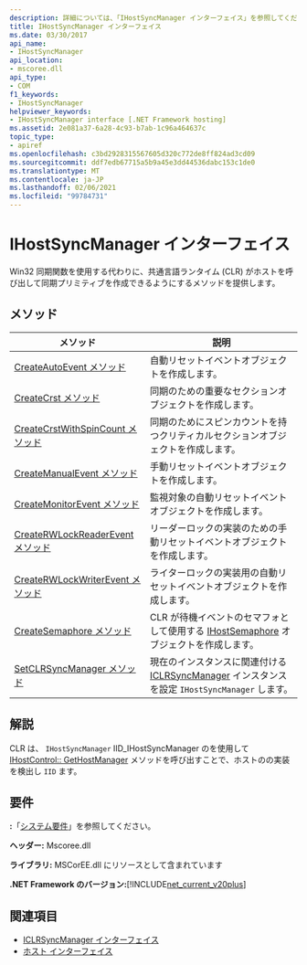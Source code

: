 ```yaml
---
description: 詳細については、「IHostSyncManager インターフェイス」を参照してください。
title: IHostSyncManager インターフェイス
ms.date: 03/30/2017
api_name:
- IHostSyncManager
api_location:
- mscoree.dll
api_type:
- COM
f1_keywords:
- IHostSyncManager
helpviewer_keywords:
- IHostSyncManager interface [.NET Framework hosting]
ms.assetid: 2e081a37-6a28-4c93-b7ab-1c96a464637c
topic_type:
- apiref
ms.openlocfilehash: c3bd2928315567605d320c772de8ff824ad3cd09
ms.sourcegitcommit: ddf7edb67715a5b9a45e3dd44536dabc153c1de0
ms.translationtype: MT
ms.contentlocale: ja-JP
ms.lasthandoff: 02/06/2021
ms.locfileid: "99784731"
---
```

# <a name="ihostsyncmanager-interface"></a>IHostSyncManager インターフェイス

Win32 同期関数を使用する代わりに、共通言語ランタイム (CLR) がホストを呼び出して同期プリミティブを作成できるようにするメソッドを提供します。  
  
## <a name="methods"></a>メソッド  
  
|メソッド|説明|  
|------------|-----------------|  
|[CreateAutoEvent メソッド](ihostsyncmanager-createautoevent-method.md)|自動リセットイベントオブジェクトを作成します。|  
|[CreateCrst メソッド](ihostsyncmanager-createcrst-method.md)|同期のための重要なセクションオブジェクトを作成します。|  
|[CreateCrstWithSpinCount メソッド](ihostsyncmanager-createcrstwithspincount-method.md)|同期のためにスピンカウントを持つクリティカルセクションオブジェクトを作成します。|  
|[CreateManualEvent メソッド](ihostsyncmanager-createmanualevent-method.md)|手動リセットイベントオブジェクトを作成します。|  
|[CreateMonitorEvent メソッド](ihostsyncmanager-createmonitorevent-method.md)|監視対象の自動リセットイベントオブジェクトを作成します。|  
|[CreateRWLockReaderEvent メソッド](ihostsyncmanager-createrwlockreaderevent-method.md)|リーダーロックの実装のための手動リセットイベントオブジェクトを作成します。|  
|[CreateRWLockWriterEvent メソッド](ihostsyncmanager-createrwlockwriterevent-method.md)|ライターロックの実装用の自動リセットイベントオブジェクトを作成します。|  
|[CreateSemaphore メソッド](ihostsyncmanager-createsemaphore-method.md)|CLR が待機イベントのセマフォとして使用する [IHostSemaphore](ihostsemaphore-interface.md) オブジェクトを作成します。|  
|[SetCLRSyncManager メソッド](ihostsyncmanager-setclrsyncmanager-method.md)|現在のインスタンスに関連付ける [ICLRSyncManager](iclrsyncmanager-interface.md) インスタンスを設定 `IHostSyncManager` します。|  
  
## <a name="remarks"></a>解説  

 CLR は、 `IHostSyncManager` IID_IHostSyncManager のを使用して [IHostControl:: GetHostManager](ihostcontrol-gethostmanager-method.md) メソッドを呼び出すことで、ホストのの実装を検出し `IID` ます。  
  
## <a name="requirements"></a>要件  

 **:**「[システム要件](../../get-started/system-requirements.md)」を参照してください。  
  
 **ヘッダー:** Mscoree.dll  
  
 **ライブラリ:** MSCorEE.dll にリソースとして含まれています  
  
 **.NET Framework のバージョン:**[!INCLUDE[net_current_v20plus](../../../../includes/net-current-v20plus-md.md)]  
  
## <a name="see-also"></a>関連項目

- [ICLRSyncManager インターフェイス](iclrsyncmanager-interface.md)
- [ホスト インターフェイス](hosting-interfaces.md)
